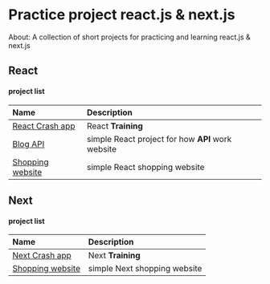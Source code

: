 # Practice project react.js & next.js

About: A collection of short projects for practicing and learning react.js & next.js

## React

#### project list

| Name                                                                                                    | Description                                       |
| :------------------------------------------------------------------------------------------------------ | :------------------------------------------------ |
| [React Crash app](https://github.com/sajjad-10/practice-project-react-js/tree/main/react-crash-app)     | React **Training**                                |
| [Blog API](https://github.com/sajjad-10/practice-project-react-js/tree/main/blog-api)                   | simple React project for how **API** work website |
| [Shopping website](https://github.com/sajjad-10/practice-project-react-js/tree/main/shopping-react-app) | simple React shopping website                     |

## Next

#### project list

| Name                                                                                          | Description                  |
| :-------------------------------------------------------------------------------------------- | :--------------------------- |
| [Next Crash app](https://github.com/sajjad-10/)                                               | Next **Training**            |
| [Shopping website](https://github.com/sajjad-10/practice-project-react-js/tree/main/shopping) | simple Next shopping website |
